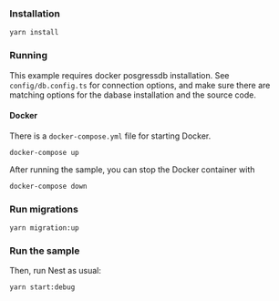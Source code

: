 ### Installation

`yarn install`

### Running

This example requires docker posgressdb installation.  See `config/db.config.ts` for connection options, and make sure there are matching options for the dabase installation and the source code.

#### Docker

There is a `docker-compose.yml` file for starting Docker.

`docker-compose up`

After running the sample, you can stop the Docker container with

`docker-compose down`

### Run migrations

`yarn migration:up`

### Run the sample

Then, run Nest as usual:

`yarn start:debug`